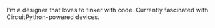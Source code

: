 I'm a designer that loves to tinker with code.
Currently fascinated with CircuitPython-powered devices.

<!---
HowdyMoto/HowdyMoto is a ✨ special ✨ repository because its `README.md` (this file) appears on your GitHub profile.
You can click the Preview link to take a look at your changes.
--->
